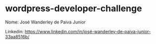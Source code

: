 # wordpress-developer-challenge

Nome: José Wanderley de Paiva Junior

Linkedin: https://www.linkedin.com/in/josé-wanderley-de-paiva-junior-33aa8516b/